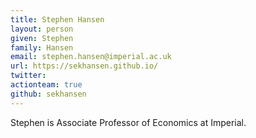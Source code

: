```yaml
---
title: Stephen Hansen
layout: person
given: Stephen
family: Hansen
email: stephen.hansen@imperial.ac.uk
url: https://sekhansen.github.io/
twitter: 
actionteam: true
github: sekhansen
---
```


Stephen is Associate Professor of Economics at Imperial.
